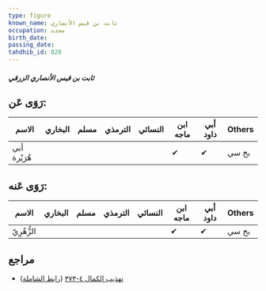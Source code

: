 ```yaml
---
type: figure
known_name: ثابت بن قيس الأنصاري
occupation: محدث
birth_date:
passing_date:
tahdhib_id: 828
---
```

##### ثابت بن قيس الأنصاري الزرقي

## رَوَى عَن:
| الاسم        | البخاري | مسلم | الترمذي | النسائي | ابن ماجه | أبي داود | Others |
| ------------ | ------- | ---- | ------- | ------- | -------- | -------- | ------ |
| أبي هُرَيْرة |         |      |         |         | ✔        | ✔        | بخ سي  |
## رَوَى عَنه:
| الاسم       | البخاري | مسلم | الترمذي | النسائي | ابن ماجه | أبي داود | Others |
| ----------- | ------- | ---- | ------- | ------- | -------- | -------- | ------ |
| الزُّهْرِيّ |         |      |         |         | ✔        | ✔        | بخ سي  |
## مراجع
- [تهذيب الكمال ٤-٣٧٣](obsidian://open?vault=Tahdhib-al-Kamal&file=Figures/٨٢٨-ثابت%20بن%20قيس%20الأنصاري%20الزرقي) ([رابط الشاملة](https://shamela.ws/book/3722/1887))